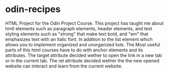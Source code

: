 # odin-recipes
HTML Project for the Odin Project Course.
This project has taught me about hmtl elements such as paragraph elements, header elements, and text styling elements such as "strong" that make text bold, and "em" that emphasizes text with an italic font. In addition to the list element which allows you to implement organized and unorganized lists. The Most useful parts of this html courses have to do with anchor elements and its attributes. The target attribute decided wether to open the link in a new tab or in the current tab. The rel attribute decided wether the the new opened website can interact and learn from the current website.